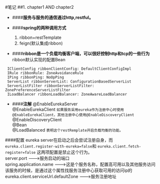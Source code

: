 #笔记
##1. chapter1 AND chapter2
- ####**服务与服务的通信通过http,restful。**
- ####**spring的两种调用方式**
    1. ribbon+restTemplate
    2. feign(默认集成ribbon)

- ####**ribbon是一个负载均衡客户端，可以很好控制http和tcp的一些行为**
ribbon默认实现的配置Bean
```
 IClientConfig ribbonClientConfig: DefaultClientConfigImpl
 IRule ribbonRule: ZoneAvoidanceRule
 IPing ribbonPing: NoOpPing
 ServerList ribbonServerList: ConfigurationBasedServerList
 ServerListFilter ribbonServerListFilter: ZonePreferenceServerListFilter
 ILoadBalancer ribbonLoadBalancer: ZoneAwareLoadBalancer
```
- ####**注解**
    @EnableEurekaServer\
    @EnableEurekaClient
    `如果服务采用eureka作为注册中心时使用@EnableEurekaClient，其他注册中心使用@EnableDiscoveryClient`\
    @EnableDiscoveryClient\
    @Bean\
    @LoadBalanced
    `表明这个restRemplate开启负载均衡的功能。`

####配置
eureka server在启动之后会尝试注册自身，而
`eureka.client.register-with-eureka=false`和
`eureka.client.fetch-register=false`
这两项配置是禁止这个行为。\
server.port --->服务启动的端口\
spring.application.name --->这是个服务名称，配置高可用以及其他服务访问该服务的时候，是通过这个属性找服务注册中心获取可用的访问ip的
eureka.client.serviceUrl.defaultZone --->服务注册地址
